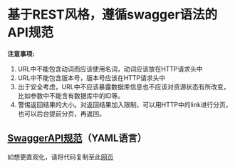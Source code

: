 # 基于REST风格，遵循swagger语法的API规范

**注意事项:**

1. URL中不能包含动词而应该使用名词，动词应该放在HTTP请求头中
2. URL中不能包含版本号，版本号应该在HTTP请求头中
3. 出于安全考虑，URL中不应该暴露数据库信息也不应该对资源状态有所改变，比如参数中不能含有数据库中的ID等。
4. 警惕返回结果的大小。对返回结果加入限制，可以用HTTP中的link进行分页，也可以后台提前分页，再返回。

## [SwaggerAPI规范](./readme.eyaml)（YAML语言）


如想更直观化，请将代码复制至此[网页](https://editor.swagger.io//?_ga=2.222477339.1439974010.1512016881-811929844.1512016881#/)

   